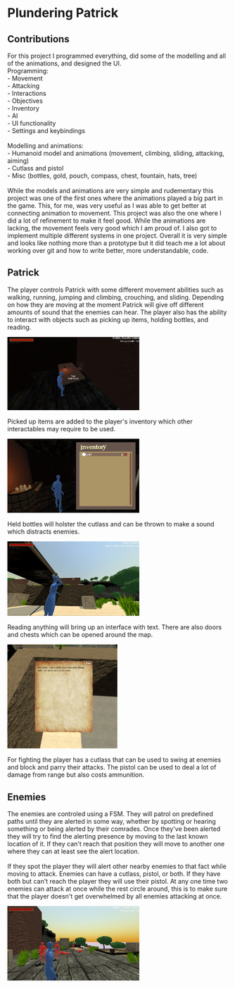 # Plundering Patrick

## Contributions
For this project I programmed everything, did some of the modelling and all of the animations, and designed the UI. <br />
Programming: <br />
    - Movement <br />
    - Attacking <br />
    - Interactions <br />
    - Objectives <br />
    - Inventory <br />
    - AI <br />
    - UI functionality <br />
    - Settings and keybindings <br />
 <br />
 Modelling and animations: <br />
    - Humanoid model and animations (movement, climbing, sliding, attacking, aiming) <br />
    - Cutlass and pistol <br />
    - Misc (bottles, gold, pouch, compass, chest, fountain, hats, tree) <br />
<br />
While the models and animations are very simple and rudementary this project was one of the first ones where the animations played a big part in the game. This, for me, was very useful as I was able to get better at connecting animation to movement. This project was also the one where I did a lot of refinement to make it feel good. While the animations are lacking, the movement feels very good which I am proud of. I also got to implement multiple different systems in one project. Overall it is very simple and looks like nothing more than a prototype but it did teach me a lot about working over git and how to write better, more understandable, code.

## Patrick
The player controls Patrick with some different movement abilities such as walking, running, jumping and climbing, crouching, and sliding. Depending on how they are moving at the moment Patrick will give off different amounts of sound that the enemies can hear. The player also has the ability to interact with objects such as picking up items, holding bottles, and reading.

<img src="Plundering Patrick Interaction.jpg" width="300">

Picked up items are added to the player's inventory which other interactables may require to be used.

<img src="Plundering Patrick Inventory.jpg" width="300">

Held bottles will holster the cutlass and can be thrown to make a sound which distracts enemies.

<img src="Plundering Patrick Throwing.jpg" width="300">

Reading anything will bring up an interface with text. There are also doors and chests which can be opened around the map.

<img src="Plundering Patrick Reading.jpg" width="250">

For fighting the player has a cutlass that can be used to swing at enemies and block and parry their attacks. The pistol can be used to deal a lot of damage from range but also costs ammunition.

## Enemies
The enemies are controled using a FSM. They will patrol on predefined paths until they are alerted in some way, whether by spotting or hearing something or being alerted by their comrades. Once they've been alerted they will try to find the alerting presence by moving to the last known location of it. If they can't reach that position they will move to another one where they can at least see the alert location. <br />
<br />
If they spot the player they will alert other nearby enemies to that fact while moving to attack. Enemies can have a cutlass, pistol, or both. If they have both but can't reach the player they will use their pistol. At any one time two enemies can attack at once while the rest circle around, this is to make sure that the player doesn't get overwhelmed by all enemies attacking at once.

<img src="Plundering Patrick Combat.jpg" width="300">